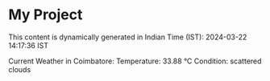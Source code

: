 # My Project

This content is dynamically generated in Indian Time (IST): 2024-03-22 14:17:36 IST


Current Weather in Coimbatore:
Temperature: 33.88 °C
Condition: scattered clouds

